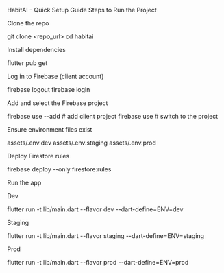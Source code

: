 HabitAI - Quick Setup Guide
Steps to Run the Project

Clone the repo

git clone <repo_url>
cd habitai


Install dependencies

flutter pub get


Log in to Firebase (client account)

firebase logout
firebase login


Add and select the Firebase project

firebase use --add    # add client project
firebase use <alias>  # switch to the project

Ensure environment files exist

assets/.env.dev
assets/.env.staging
assets/.env.prod


Deploy Firestore rules

firebase deploy --only firestore:rules


Run the app

Dev

flutter run -t lib/main.dart --flavor dev --dart-define=ENV=dev


Staging

flutter run -t lib/main.dart --flavor staging --dart-define=ENV=staging


Prod

flutter run -t lib/main.dart --flavor prod --dart-define=ENV=prod